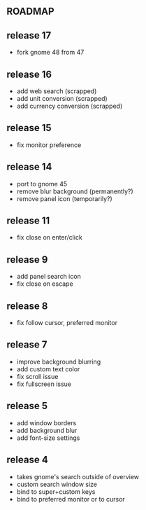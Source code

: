 ## ROADMAP

## release 17

* fork gnome 48 from 47

## release 16

* add web search (scrapped)
* add unit conversion (scrapped)
* add currency conversion (scrapped)

## release 15

* fix monitor preference

## release 14

* port to gnome 45
* remove blur background (permanently?)
* remove panel icon (temporarily?)

## release 11

* fix close on enter/click

## release 9

* add panel search icon
* fix close on escape

## release 8

* fix follow cursor, preferred monitor

## release 7

* improve background blurring
* add custom text color
* fix scroll issue
* fix fullscreen issue

## release 5

* add window borders
* add background blur
* add font-size settings

## release 4

* takes gnome's search outside of overview
* custom search window size
* bind to super+custom keys
* bind to preferred monitor or to cursor
